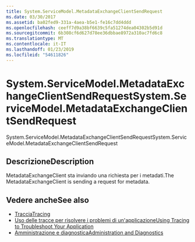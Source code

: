 ```yaml
---
title: System.ServiceModel.MetadataExchangeClientSendRequest
ms.date: 03/30/2017
ms.assetid: ba02fed9-331a-4aea-b5e1-fe16c7dd4ddd
ms.openlocfilehash: ceeff7d9a38bf6639c5fa51274dea04302b5d91d
ms.sourcegitcommit: 6b308cf6d627d78ee36dbbae8972a310ac7fd6c8
ms.translationtype: MT
ms.contentlocale: it-IT
ms.lasthandoff: 01/23/2019
ms.locfileid: "54611826"
---
```

# <a name="systemservicemodelmetadataexchangeclientsendrequest"></a><span data-ttu-id="31c2b-102">System.ServiceModel.MetadataExchangeClientSendRequest</span><span class="sxs-lookup"><span data-stu-id="31c2b-102">System.ServiceModel.MetadataExchangeClientSendRequest</span></span>
<span data-ttu-id="31c2b-103">System.ServiceModel.MetadataExchangeClientSendRequest</span><span class="sxs-lookup"><span data-stu-id="31c2b-103">System.ServiceModel.MetadataExchangeClientSendRequest</span></span>  
  
## <a name="description"></a><span data-ttu-id="31c2b-104">Descrizione</span><span class="sxs-lookup"><span data-stu-id="31c2b-104">Description</span></span>  
 <span data-ttu-id="31c2b-105">MetadataExchangeClient sta inviando una richiesta per i metadati.</span><span class="sxs-lookup"><span data-stu-id="31c2b-105">The MetadataExchangeClient is sending a request for metadata.</span></span>  
  
## <a name="see-also"></a><span data-ttu-id="31c2b-106">Vedere anche</span><span class="sxs-lookup"><span data-stu-id="31c2b-106">See also</span></span>
- [<span data-ttu-id="31c2b-107">Traccia</span><span class="sxs-lookup"><span data-stu-id="31c2b-107">Tracing</span></span>](../../../../../docs/framework/wcf/diagnostics/tracing/index.md)
- [<span data-ttu-id="31c2b-108">Uso delle tracce per risolvere i problemi di un'applicazione</span><span class="sxs-lookup"><span data-stu-id="31c2b-108">Using Tracing to Troubleshoot Your Application</span></span>](../../../../../docs/framework/wcf/diagnostics/tracing/using-tracing-to-troubleshoot-your-application.md)
- [<span data-ttu-id="31c2b-109">Amministrazione e diagnostica</span><span class="sxs-lookup"><span data-stu-id="31c2b-109">Administration and Diagnostics</span></span>](../../../../../docs/framework/wcf/diagnostics/index.md)
